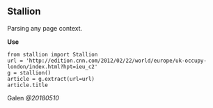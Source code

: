 ## Stallion
Parsing any page context.

**Use**
```
from stallion import Stallion
url = 'http://edition.cnn.com/2012/02/22/world/europe/uk-occupy-london/index.html?hpt=ieu_c2'
g = stallion()
article = g.extract(url=url)
article.title
```

Galen _@20180510_